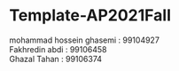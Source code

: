 # Template-AP2021Fall
mohammad hossein ghasemi : 99104927<br> 
  Fakhredin abdi : 99106458<br>
Ghazal Tahan : 99106374
